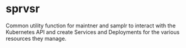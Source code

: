 # sprvsr

Common utility function for maintner and samplr to interact with the Kubernetes
API and create Services and Deployments for the various resources they manage.
